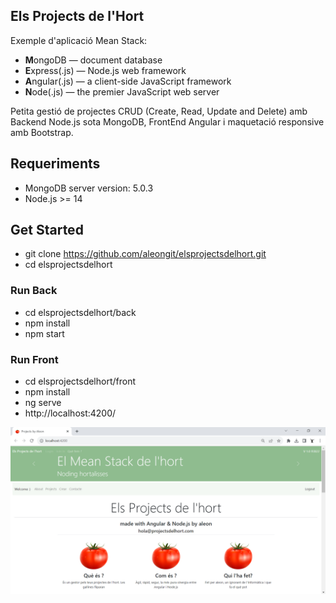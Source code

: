 ## Els Projects de l'Hort

Exemple d'aplicació Mean Stack:

- **M**ongoDB — document database
- **E**xpress(.js) — Node.js web framework
- **A**ngular(.js) — a client-side JavaScript framework
- **N**ode(.js) — the premier JavaScript web server

Petita gestió de projectes CRUD (Create, Read, Update and Delete) amb Backend Node.js sota MongoDB, FrontEnd Angular i maquetació responsive amb Bootstrap.

## Requeriments

- MongoDB server version: 5.0.3
- Node.js >= 14

## Get Started

- git clone https://github.com/aleongit/elsprojectsdelhort.git
- cd elsprojectsdelhort

### Run Back
- cd elsprojectsdelhort/back
- npm install
- npm start

### Run Front
- cd elsprojectsdelhort/front
- npm install
- ng serve
- http://localhost:4200/



![Screenshot](screenshots/1.png)